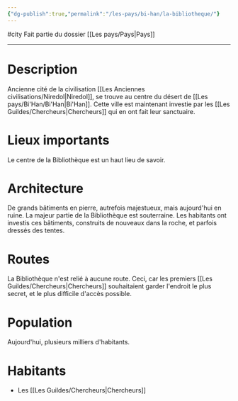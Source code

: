 ```yaml
---
{"dg-publish":true,"permalink":"/les-pays/bi-han/la-bibliotheque/"}
---
```


#city 
Fait partie du dossier [[Les pays/Pays\|Pays]]

-------

# Description
Ancienne cité de la civilisation [[Les Anciennes civilisations/Niredol\|Niredol]], se trouve au centre du désert de [[Les pays/Bi'Han/Bi'Han\|Bi'Han]]. Cette ville est maintenant investie par les [[Les Guildes/Chercheurs\|Chercheurs]] qui en ont fait leur sanctuaire.
# Lieux importants
Le centre de la Bibliothèque est un haut lieu de savoir.
# Architecture
De grands bâtiments en pierre, autrefois majestueux, mais aujourd'hui en ruine. La majeur partie de la Bibliothèque est souterraine. Les habitants ont investis ces bâtiments, construits de nouveaux dans la roche, et parfois dressés des tentes.
# Routes
La Bibliothèque n'est relié à aucune route. Ceci, car les premiers [[Les Guildes/Chercheurs\|Chercheurs]] souhaitaient garder l'endroit le plus secret, et le plus difficile d'accès possible.
# Population
Aujourd'hui, plusieurs milliers d'habitants.
# Habitants
- Les [[Les Guildes/Chercheurs\|Chercheurs]]